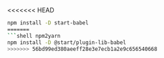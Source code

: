 <<<<<<< HEAD
```sh
npm install -D start-babel
=======
```shell npm2yarn
npm install -D @start/plugin-lib-babel
>>>>>>> 56bd99ed380aeeff28e3e7ecb1a2e9c656540668
```

